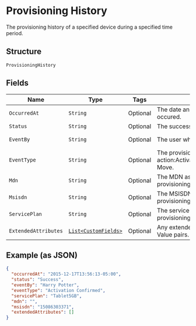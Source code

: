 
# Provisioning History

The provisioning history of a specified device during a specified time period.

## Structure

`ProvisioningHistory`

## Fields

| Name | Type | Tags | Description | Getter | Setter |
|  --- | --- | --- | --- | --- | --- |
| `OccurredAt` | `String` | Optional | The date and time when the provisioning event occured. | String getOccurredAt() | setOccurredAt(String occurredAt) |
| `Status` | `String` | Optional | The success or failure of the provisioning event. | String getStatus() | setStatus(String status) |
| `EventBy` | `String` | Optional | The user who performed the provisioning event. | String getEventBy() | setEventBy(String eventBy) |
| `EventType` | `String` | Optional | The provisioning action:Activate,Suspend,Restore,Deactivate,Device Move. | String getEventType() | setEventType(String eventType) |
| `Mdn` | `String` | Optional | The MDN assigned to the device after the provisioning event. | String getMdn() | setMdn(String mdn) |
| `Msisdn` | `String` | Optional | The MSISDN assigned to the device after the provisioning event. | String getMsisdn() | setMsisdn(String msisdn) |
| `ServicePlan` | `String` | Optional | The service plan of the device after the provisioning event occurred. | String getServicePlan() | setServicePlan(String servicePlan) |
| `ExtendedAttributes` | [`List<CustomFields>`](../../doc/models/custom-fields.md) | Optional | Any extended attributes for the event, as Key and Value pairs. | List<CustomFields> getExtendedAttributes() | setExtendedAttributes(List<CustomFields> extendedAttributes) |

## Example (as JSON)

```json
{
  "occurredAt": "2015-12-17T13:56:13-05:00",
  "status": "Success",
  "eventBy": "Harry Potter",
  "eventType": "Activation Confirmed",
  "servicePlan": "Tablet5GB",
  "mdn": "",
  "msisdn": "15086303371",
  "extendedAttributes": []
}
```

